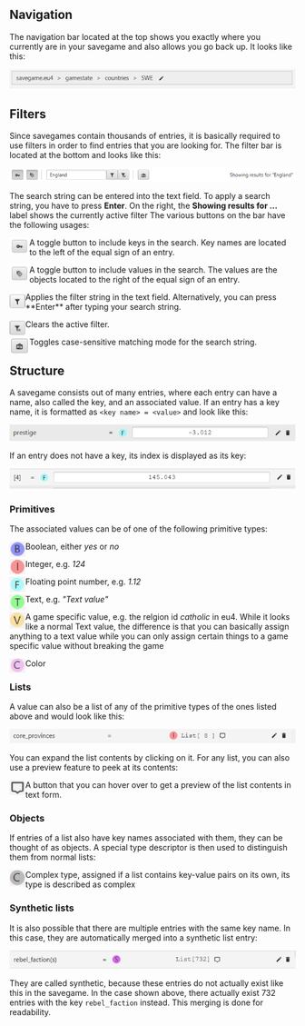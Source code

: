 

## Navigation

The navigation bar located at the top shows you exactly
where you currently are in your savegame and also allows you go back up.
It looks like this:

![Nav-Bar](docs/nav-bar.png)


## Filters

Since savegames contain thousands of entries, it is basically required
to use filters in order to find entries that you are looking for.
The filter bar is located at the bottom and looks like this:

![Filter](docs/filter-bar.png)

The search string can be entered into the text field.
To apply a search string, you have to press **Enter**.
On the right, the **Showing results for ...** label shows the currently active filter
The various buttons on the bar have the following usages:

<p>
<img align="left" src="docs/key.png" width=35/>
A toggle button to include keys in the search.
Key names are located to the left of the equal sign of an entry.
</p>

<p>
<img align="left" src="docs/value.png" width=35/>
A toggle button to include values in the search.
The values are the objects located to the right of the equal sign of an entry.
</p>

<p>
<img align="left" src="docs/filter.png" width=28/>
Applies the filter string in the text field.
Alternatively, you can press **Enter** after typing your search string.
</p>

<p>
<img align="left" src="docs/clear.png" width=28/>
Clears the active filter.
</p>

<p>
<img align="left" src="docs/case.png" width=35/>
Toggles case-sensitive matching mode for the search string.
</p>


## Structure

A savegame consists out of many entries, where each entry can have a name,
also called the key, and an associated value.
If an entry has a key name, it is formatted as `<key name> = <value>` and look like this:

![Entry](docs/data-entry.png)

If an entry does not have a key, its index is displayed as its key:

![No-Key](docs/nokey.png)

### Primitives

The associated values can be of one of the following primitive types:
<p>
<img align="left" src="docs/boolean.png" width=28/>
Boolean, either <i>yes</i> or <i>no</i>
</p>
<p>
<img align="left" src="docs/integer.png" width=28/>
Integer, e.g. <i>124</i>
</p>
<p>
<img align="left" src="docs/float.png" width=28/>
Floating point number, e.g. <i>1.12</i>
</p>
<p>
<img align="left" src="docs/text.png" width=28/>
Text, e.g. <i>"Text value"</i>
</p>
<p>
<img align="left" src="docs/game-value.png" width=28/>
A game specific value, e.g. the relgion id <i>catholic</i> in eu4.
While it looks like a normal Text value, the difference is
that you can basically assign anything to a text value while
you can only assign certain things to a game specific value without breaking the game
</p>
<p>
<img align="left" src="docs/color.png" width=28/>
Color
</p>

### Lists

A value can also be a list of any of the primitive types of the ones listed above and would look like this:

![List-Entry](docs/list-entry.png)

You can expand the list contents by clicking on it.
For any list, you can also use a preview feature to peek at its contents:
<p>
<img align="left" src="docs/preview.png" width=28/>
A button that you can hover over to get a preview of the list contents in text form.
</p>

### Objects

If entries of a list also have key names associated with them, they can be thought of as objects.
A special type descriptor is then used to distinguish them from normal lists:
<p>
<img align="left" src="docs/complex.png" width=28/>
Complex type, assigned if a list contains key-value pairs on its own, its type is described as complex
</p>

### Synthetic lists

It is also possible that there are multiple entries with the same key name.
In this case, they are automatically merged into a synthetic list entry:

![Synthetic-Entry](docs/synthetic.png)

They are called synthetic, because these entries do not actually exist like this in the savegame.
In the case shown above, there actually exist 732 entries with the key `rebel_faction` instead.
This merging is done for readability.
